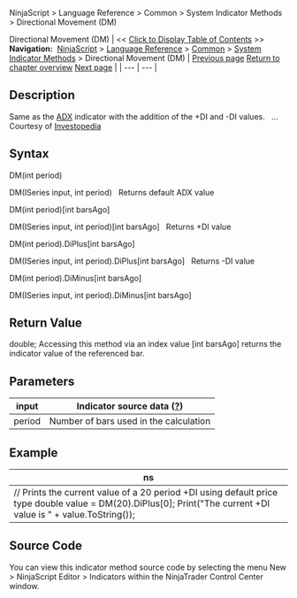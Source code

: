 ﻿
NinjaScript > Language Reference > Common > System Indicator Methods > Directional Movement (DM)

Directional Movement (DM)
| << [Click to Display Table of Contents](directional_movement_dm.md) >> **Navigation:**     [NinjaScript](ninjascript-1.md) > [Language Reference](language_reference_wip-1.md) > [Common](common-1.md) > [System Indicator Methods](indicators-1.md) > Directional Movement (DM) | [Previous page](darvas-1.md) [Return to chapter overview](indicators-1.md) [Next page](directional_movement_index_dmi-1.md) |
| --- | --- |
## Description
Same as the [ADX](average_directional_index_adx-1.md) indicator with the addition of the +DI and -DI values. 
 
... Courtesy of [Investopedia](http://www.investopedia.com/terms/d/dmi.asp)
 
## Syntax
DM(int period)  

DM(ISeries<double> input, int period)
 
Returns default ADX value  

DM(int period)[int barsAgo]  

DM(ISeries<double> input, int period)[int barsAgo]
 
Returns +DI value  

DM(int period).DiPlus[int barsAgo]  

DM(ISeries<double> input, int period).DiPlus[int barsAgo]
 
Returns -DI value  

DM(int period).DiMinus[int barsAgo]  

DM(ISeries<double> input, int period).DiMinus[int barsAgo]

## Return Value
double; Accessing this method via an index value [int barsAgo] returns the indicator value of the referenced bar.

## Parameters
| input | Indicator source data ([?](valid_input_data_for_indicator-1.md)) |
| --- | --- |
| period | Number of bars used in the calculation |

## Example
| ns |
| --- |
| // Prints the current value of a 20 period +DI using default price type double value = DM(20).DiPlus[0]; Print("The current +DI value is " + value.ToString()); |

## Source Code
You can view this indicator method source code by selecting the menu New > NinjaScript Editor > Indicators within the NinjaTrader Control Center window.
